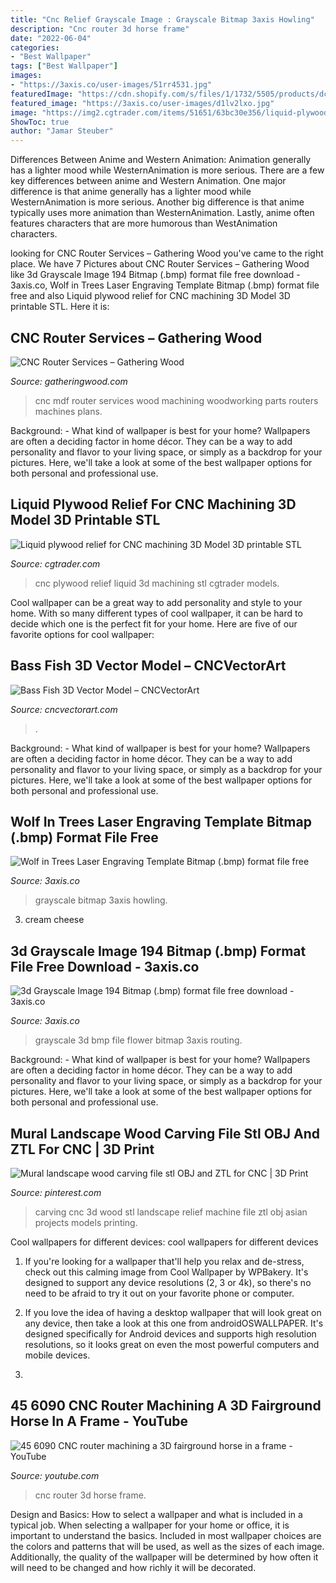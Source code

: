 ```yaml
---
title: "Cnc Relief Grayscale Image : Grayscale Bitmap 3axis Howling"
description: "Cnc router 3d horse frame"
date: "2022-06-04"
categories:
- "Best Wallpaper"
tags: ["Best Wallpaper"]
images:
- "https://3axis.co/user-images/51rr4531.jpg"
featuredImage: "https://cdn.shopify.com/s/files/1/1732/5505/products/dc_angle_e4ca1012-7cce-4ac5-912d-0d11fba65dbf_1024x1024.jpg?v=1488565664"
featured_image: "https://3axis.co/user-images/d1lv2lxo.jpg"
image: "https://img2.cgtrader.com/items/51651/63bc30e356/liquid-plywood-relief-for-cnc-machining-3d-model-stl.jpg"
ShowToc: true
author: "Jamar Steuber"
---
```



Differences Between Anime and Western Animation: Animation generally has a lighter mood while WesternAnimation is more serious.
There are a few key differences between anime and Western Animation. One major difference is that anime generally has a lighter mood while WesternAnimation is more serious. Another big difference is that anime typically uses more animation than WesternAnimation. Lastly, anime often features characters that are more humorous than WestAnimation characters.

	

		
looking for CNC Router Services – Gathering Wood you've came to the right place. We have 7 Pictures about CNC Router Services – Gathering Wood like 3d Grayscale Image 194 Bitmap (.bmp) format file free download - 3axis.co, Wolf in Trees Laser Engraving Template Bitmap (.bmp) format file free and also Liquid plywood relief for CNC machining 3D Model 3D printable STL. Here it is:
		
    
## CNC Router Services – Gathering Wood

<img loading=lazy src="http://gatheringwood.com/wp-content/uploads/2013/07/CNC-Router-Services-Machining-MDF1-1030x772.jpg" onerror="this.onerror=null;this.src='https://tse1.mm.bing.net/th?id=OIP.zW__jHX6Fu0Iti2C4cX_2gHaFj&amp;pid=15.1';" alt="CNC Router Services – Gathering Wood">

_Source: gatheringwood.com_

>cnc mdf router services wood machining woodworking parts routers machines plans. 

	

Background: - What kind of wallpaper is best for your home?
Wallpapers are often a deciding factor in home décor. They can be a way to add personality and flavor to your living space, or simply as a backdrop for your pictures. Here, we'll take a look at some of the best wallpaper options for both personal and professional use.

    
## Liquid Plywood Relief For CNC Machining 3D Model 3D Printable STL

<img loading=lazy src="https://img2.cgtrader.com/items/51651/63bc30e356/liquid-plywood-relief-for-cnc-machining-3d-model-stl.jpg" onerror="this.onerror=null;this.src='https://tse2.mm.bing.net/th?id=OIP._NoByX1Pw3EG5LDbZNcVYAHaFj&amp;pid=15.1';" alt="Liquid plywood relief for CNC machining 3D Model 3D printable STL">

_Source: cgtrader.com_

>cnc plywood relief liquid 3d machining stl cgtrader models. 

	

Cool wallpaper can be a great way to add personality and style to your home. With so many different types of cool wallpaper, it can be hard to decide which one is the perfect fit for your home. Here are five of our favorite options for cool wallpaper: 

    
## Bass Fish 3D Vector Model – CNCVectorArt

<img loading=lazy src="https://cdn.shopify.com/s/files/1/1732/5505/products/dc_angle_e4ca1012-7cce-4ac5-912d-0d11fba65dbf_1024x1024.jpg?v=1488565664" onerror="this.onerror=null;this.src='https://tse1.mm.bing.net/th?id=OIP.H8dMnRTYgr8nVz7kBLTS8AHaES&amp;pid=15.1';" alt="Bass Fish 3D Vector Model – CNCVectorArt">

_Source: cncvectorart.com_

>. 

	

Background: - What kind of wallpaper is best for your home?
Wallpapers are often a deciding factor in home décor. They can be a way to add personality and flavor to your living space, or simply as a backdrop for your pictures. Here, we'll take a look at some of the best wallpaper options for both personal and professional use.

    
## Wolf In Trees Laser Engraving Template Bitmap (.bmp) Format File Free

<img loading=lazy src="https://3axis.co/user-images/51rr4531.jpg" onerror="this.onerror=null;this.src='https://tse2.mm.bing.net/th?id=OIP.GFx7IFZvrKYdUvDadxHaAgDNEs&amp;pid=15.1';" alt="Wolf in Trees Laser Engraving Template Bitmap (.bmp) format file free">

_Source: 3axis.co_

>grayscale bitmap 3axis howling. 

	

3. cream cheese 

    
## 3d Grayscale Image 194 Bitmap (.bmp) Format File Free Download - 3axis.co

<img loading=lazy src="https://3axis.co/user-images/d1lv2lxo.jpg" onerror="this.onerror=null;this.src='https://tse3.mm.bing.net/th?id=OIP.19-usJYB-kCR1jiGR9vW2gHaEY&amp;pid=15.1';" alt="3d Grayscale Image 194 Bitmap (.bmp) format file free download - 3axis.co">

_Source: 3axis.co_

>grayscale 3d bmp file flower bitmap 3axis routing. 

	

Background: - What kind of wallpaper is best for your home?
Wallpapers are often a deciding factor in home décor. They can be a way to add personality and flavor to your living space, or simply as a backdrop for your pictures. Here, we'll take a look at some of the best wallpaper options for both personal and professional use.

    
## Mural Landscape Wood Carving File Stl OBJ And ZTL For CNC | 3D Print

<img loading=lazy src="https://i.pinimg.com/736x/6b/12/2a/6b122ab269d935a651818b6c6128038a.jpg" onerror="this.onerror=null;this.src='https://tse3.mm.bing.net/th?id=OIP.L0pc3868uSGm_76jvO-OYQHaDU&amp;pid=15.1';" alt="Mural landscape wood carving file stl OBJ and ZTL for CNC | 3D Print">

_Source: pinterest.com_

>carving cnc 3d wood stl landscape relief machine file ztl obj asian projects models printing. 

	

Cool wallpapers for different devices:
cool wallpapers for different devices 

1. If you're looking for a wallpaper that'll help you relax and de-stress, check out this calming image from Cool Wallpaper by WPBakery. It's designed to support any device resolutions (2, 3 or 4k), so there's no need to be afraid to try it out on your favorite phone or computer.

2. If you love the idea of having a desktop wallpaper that will look great on any device, then take a look at this one from androidOSWALLPAPER. It's designed specifically for Android devices and supports high resolution resolutions, so it looks great on even the most powerful computers and mobile devices.

3.

    
## 45 6090 CNC Router Machining A 3D Fairground Horse In A Frame - YouTube

<img loading=lazy src="https://i.ytimg.com/vi/D758E48tFIY/maxresdefault.jpg" onerror="this.onerror=null;this.src='https://tse2.mm.bing.net/th?id=OIP.cs4ZxfF2Jn34SIWDOGxrPQHaEK&amp;pid=15.1';" alt="45 6090 CNC router machining a 3D fairground horse in a frame - YouTube">

_Source: youtube.com_

>cnc router 3d horse frame. 

	

Design and Basics: How to select a wallpaper and what is included in a typical job.
When selecting a wallpaper for your home or office, it is important to understand the basics. Included in most wallpaper choices are the colors and patterns that will be used, as well as the sizes of each image. Additionally, the quality of the wallpaper will be determined by how often it will need to be changed and how richly it will be decorated.

